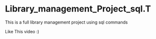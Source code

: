 # Library_management_Project_sql.T
This is a full library management project
using sql commands

Like This video :)
